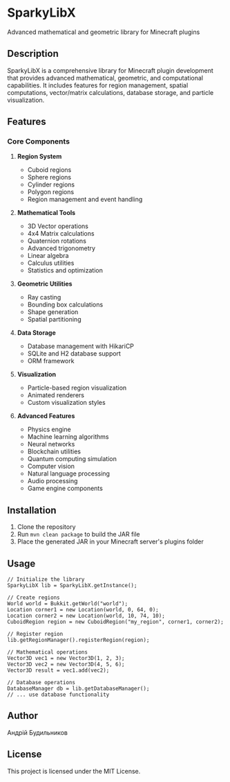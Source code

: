 # SparkyLibX

Advanced mathematical and geometric library for Minecraft plugins

## Description

SparkyLibX is a comprehensive library for Minecraft plugin development that provides advanced mathematical, geometric, and computational capabilities. It includes features for region management, spatial computations, vector/matrix calculations, database storage, and particle visualization.

## Features

### Core Components

1. **Region System**
   - Cuboid regions
   - Sphere regions
   - Cylinder regions
   - Polygon regions
   - Region management and event handling

2. **Mathematical Tools**
   - 3D Vector operations
   - 4x4 Matrix calculations
   - Quaternion rotations
   - Advanced trigonometry
   - Linear algebra
   - Calculus utilities
   - Statistics and optimization

3. **Geometric Utilities**
   - Ray casting
   - Bounding box calculations
   - Shape generation
   - Spatial partitioning

4. **Data Storage**
   - Database management with HikariCP
   - SQLite and H2 database support
   - ORM framework

5. **Visualization**
   - Particle-based region visualization
   - Animated renderers
   - Custom visualization styles

6. **Advanced Features**
   - Physics engine
   - Machine learning algorithms
   - Neural networks
   - Blockchain utilities
   - Quantum computing simulation
   - Computer vision
   - Natural language processing
   - Audio processing
   - Game engine components

## Installation

1. Clone the repository
2. Run `mvn clean package` to build the JAR file
3. Place the generated JAR in your Minecraft server's plugins folder

## Usage

```
// Initialize the library
SparkyLibX lib = SparkyLibX.getInstance();

// Create regions
World world = Bukkit.getWorld("world");
Location corner1 = new Location(world, 0, 64, 0);
Location corner2 = new Location(world, 10, 74, 10);
CuboidRegion region = new CuboidRegion("my_region", corner1, corner2);

// Register region
lib.getRegionManager().registerRegion(region);

// Mathematical operations
Vector3D vec1 = new Vector3D(1, 2, 3);
Vector3D vec2 = new Vector3D(4, 5, 6);
Vector3D result = vec1.add(vec2);

// Database operations
DatabaseManager db = lib.getDatabaseManager();
// ... use database functionality
```

## Author

Андрій Будильников

## License

This project is licensed under the MIT License.
